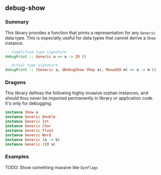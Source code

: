 ## debug-show

### Summary

This library provides a function that prints a representation for any `Generic` data type. This is especially useful for data 
types that cannot derive a `Show` instance.

```haskell
-- Simplified type signature
debugPrint :: Generic a => a -> IO ()

-- Actual type signature
debugPrint :: (Generic a, GDebugShow (Rep a), MonadIO m) => a -> m ()
```

### Dragons

This library defines the following highly invasive orphan instances, and should thus _never_ be imported permanently in library
or application code. It's only for debugging.

```haskell
instance Show a
instance Generic Double
instance Generic Int
instance Generic Char
instance Generic Float
instance Generic Word
instance Generic (a -> b)
instance Generic (IO a)
```

### Examples

TODO: Show something massive like `DynFlags`
